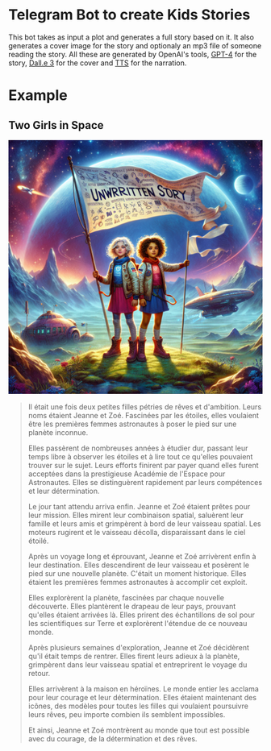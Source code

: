 # Telegram Bot to create Kids Stories

This bot takes as input a plot and generates a full story based on it. It also generates a cover image for the story and optionaly an mp3 file of someone reading the story.
All these are generated by OpenAI's tools, [GPT-4](https://openai.com/gpt-4) for the story, [Dall.e 3](https://openai.com/dall-e-3) for the cover and [TTS](https://platform.openai.com/docs/guides/text-to-speech) for the narration.

# Example

## Two Girls in Space

![Two Girls in Space](https://raw.githubusercontent.com/guyver2/CoolStoryBot/master/stories/fake/cover.png)


>Il était une fois deux petites filles pétries de rêves et d'ambition. Leurs noms étaient Jeanne et Zoé. Fascinées par les étoiles, elles voulaient être les premières femmes astronautes à poser le pied sur une planète inconnue.
>
>Elles passèrent de nombreuses années à étudier dur, passant leur temps libre à observer les étoiles et à lire tout ce qu'elles pouvaient trouver sur le sujet. Leurs efforts finirent par payer quand elles furent acceptées dans la prestigieuse Académie de l'Espace pour Astronautes. Elles se distinguèrent rapidement par leurs compétences et leur détermination.
>
>Le jour tant attendu arriva enfin. Jeanne et Zoé étaient prêtes pour leur mission. Elles mirent leur combinaison spatial, saluèrent leur famille et leurs amis et grimpèrent à bord de leur vaisseau spatial. Les moteurs rugirent et le vaisseau décolla, disparaissant dans le ciel étoilé.
>
>Après un voyage long et éprouvant, Jeanne et Zoé arrivèrent enfin à leur destination. Elles descendirent de leur vaisseau et posèrent le pied sur une nouvelle planète. C'était un moment historique. Elles étaient les premières femmes astronautes à accomplir cet exploit.
>
>Elles explorèrent la planète, fascinées par chaque nouvelle découverte. Elles plantèrent le drapeau de leur pays, prouvant qu'elles étaient arrivées là. Elles prirent des échantillons de sol pour les scientifiques sur Terre et explorèrent l'étendue de ce nouveau monde.
>
>Après plusieurs semaines d'exploration, Jeanne et Zoé décidèrent qu'il était temps de rentrer. Elles firent leurs adieux à la planète, grimpèrent dans leur vaisseau spatial et entreprirent le voyage du retour. 
>
>Elles arrivèrent à la maison en héroïnes. Le monde entier les acclama pour leur courage et leur détermination. Elles étaient maintenant des icônes, des modèles pour toutes les filles qui voulaient poursuivre leurs rêves, peu importe combien ils semblent impossibles.
>
>Et ainsi, Jeanne et Zoé montrèrent au monde que tout est possible avec du courage, de la détermination et des rêves.
